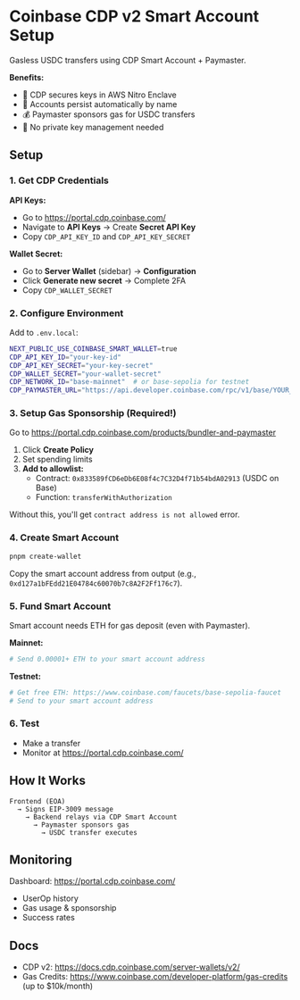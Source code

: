 # Coinbase CDP v2 Smart Account Setup

Gasless USDC transfers using CDP Smart Account + Paymaster.

**Benefits:**
- 🔐 CDP secures keys in AWS Nitro Enclave
- 🔄 Accounts persist automatically by name
- 💰 Paymaster sponsors gas for USDC transfers
- 🚀 No private key management needed

## Setup

### 1. Get CDP Credentials

**API Keys:**
- Go to https://portal.cdp.coinbase.com/
- Navigate to **API Keys** → Create **Secret API Key**
- Copy `CDP_API_KEY_ID` and `CDP_API_KEY_SECRET`

**Wallet Secret:**
- Go to **Server Wallet** (sidebar) → **Configuration**
- Click **Generate new secret** → Complete 2FA
- Copy `CDP_WALLET_SECRET`

### 2. Configure Environment

Add to `.env.local`:
```bash
NEXT_PUBLIC_USE_COINBASE_SMART_WALLET=true
CDP_API_KEY_ID="your-key-id"
CDP_API_KEY_SECRET="your-key-secret"
CDP_WALLET_SECRET="your-wallet-secret"
CDP_NETWORK_ID="base-mainnet"  # or base-sepolia for testnet
CDP_PAYMASTER_URL="https://api.developer.coinbase.com/rpc/v1/base/YOUR_KEY"
```

### 3. Setup Gas Sponsorship (Required!)

Go to https://portal.cdp.coinbase.com/products/bundler-and-paymaster

1. Click **Create Policy**
2. Set spending limits
3. **Add to allowlist:**
   - Contract: `0x833589fCD6eDb6E08f4c7C32D4f71b54bdA02913` (USDC on Base)
   - Function: `transferWithAuthorization`

Without this, you'll get `contract address is not allowed` error.

### 4. Create Smart Account

```bash
pnpm create-wallet
```

Copy the smart account address from output (e.g., `0xd127a1bFEdd21E04784c60070b7c8A2F2Ff176c7`).

### 5. Fund Smart Account

Smart account needs ETH for gas deposit (even with Paymaster).

**Mainnet:**
```bash
# Send 0.00001+ ETH to your smart account address
```

**Testnet:**
```bash
# Get free ETH: https://www.coinbase.com/faucets/base-sepolia-faucet
# Send to your smart account address
```

### 6. Test

- Make a transfer
- Monitor at https://portal.cdp.coinbase.com/

## How It Works

```
Frontend (EOA) 
  → Signs EIP-3009 message 
    → Backend relays via CDP Smart Account 
      → Paymaster sponsors gas 
        → USDC transfer executes
```

## Monitoring

Dashboard: https://portal.cdp.coinbase.com/
- UserOp history
- Gas usage & sponsorship
- Success rates

## Docs

- CDP v2: https://docs.cdp.coinbase.com/server-wallets/v2/
- Gas Credits: https://www.coinbase.com/developer-platform/gas-credits (up to $10k/month)
